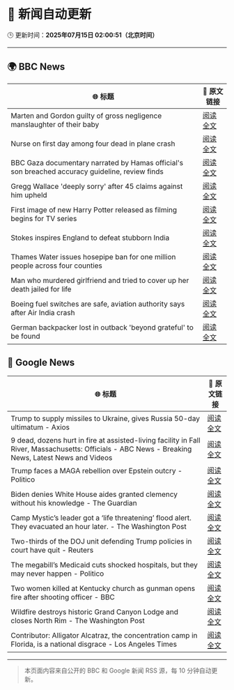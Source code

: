 # 🧠 新闻自动更新

🕒 更新时间：**2025年07月15日 02:00:51（北京时间）**

---

## 🌍 BBC News

| 🌐 标题 | 🔗 原文链接 |
|--------|-------------|
| Marten and Gordon guilty of gross negligence manslaughter of their baby | [阅读全文](https://www.bbc.com/news/articles/cjelz43ggp3o) |
| Nurse on first day among four dead in plane crash | [阅读全文](https://www.bbc.com/news/articles/cz9k2g9j8vno) |
| BBC Gaza documentary narrated by Hamas official's son breached accuracy guideline, review finds | [阅读全文](https://www.bbc.com/news/articles/cpwqpdy00w2o) |
| Gregg Wallace 'deeply sorry' after 45 claims against him upheld | [阅读全文](https://www.bbc.com/news/articles/c3endz88k2qo) |
| First image of new Harry Potter released as filming begins for TV series | [阅读全文](https://www.bbc.com/news/articles/cx2013yv182o) |
| Stokes inspires England to defeat stubborn India | [阅读全文](https://www.bbc.com/sport/cricket/articles/cp82pl85dl2o) |
| Thames Water issues hosepipe ban for one million people across four counties | [阅读全文](https://www.bbc.com/news/articles/cg4revv15qdo) |
| Man who murdered girlfriend and tried to cover up her death jailed for life | [阅读全文](https://www.bbc.com/news/articles/cz7lgpxld24o) |
| Boeing fuel switches are safe, aviation authority says after Air India crash | [阅读全文](https://www.bbc.com/news/articles/ce9xpgnx3vdo) |
| German backpacker lost in outback 'beyond grateful' to be found | [阅读全文](https://www.bbc.com/news/articles/cvg8zpej236o) |

## 📰 Google News

| 🌐 标题 | 🔗 原文链接 |
|--------|-------------|
| Trump to supply missiles to Ukraine, gives Russia 50-day ultimatum - Axios | [阅读全文](https://news.google.com/rss/articles/CBMigwFBVV95cUxNQS1PYUFGZzY2NWJXQ215Tk05NF93Qlg5c1ljQmVINVpZbkEwbnhpd2hOb3VoZmZKaXRaSG1jVEZGYlVqUk9nTFRlY2pKalhVTHp2YTk5T05aYjQ2TzA3M3hxbXZLaUVFVmwyU3BidFBPNzdYWW1LLWFYRU9CVnhkTmJKaw?oc=5) |
| 9 dead, dozens hurt in fire at assisted-living facility in Fall River, Massachusetts: Officials - ABC News - Breaking News, Latest News and Videos | [阅读全文](https://news.google.com/rss/articles/CBMiqgFBVV95cUxNck5sZEdDZEdZVEh3aUtkY3o2VHpsME9zdUIwOGplRk50dE4tRTFaMWNGVEcyUGo5Sl93X21vVmpJemZ2a2FjS3hSOVJtdVVxR19PUVJxbDN1eVFUeFdCM2pWdHhGM2pvdG5HYVRsNzRKemtyaDAwNy1fX28yeUlLY1JpdFhZNlN2WFB5UmxYSE5hSVhKLXRHZ1h2WU92LXZQeEJEX1pCUGUwQdIBrwFBVV95cUxPRlFOeEVWS0VuemFBYnQyTE1pMTV1MjRtZlVFN2dEb2Z0d1BkSEgxTDhsVGlyS1dKMTNBdndJR0NYamJOMlZPM2RQV09IRjRTTE1CY3F2UDFhUTlqWkwyMG5WWF9wMW1WaElOM1l5OG50dUswNXo1Z3A3emFDdmt1VGJFYmRqYmJ3c0Q4MFF2cjU0cE5yX1hVdlRDT1NoOHMzWmVNYW9OS0Z1cmxXUWhn?oc=5) |
| Trump faces a MAGA rebellion over Epstein outcry - Politico | [阅读全文](https://news.google.com/rss/articles/CBMiigFBVV95cUxOQkZTZGRNTTJyblFZYm45VDN1UmoyVnhpZ1o1U1FqN2huTmVSendFYjB4WFVqbWVLRm56Y0xoUWs4U3piWU5RYURLbkE3MUxPRUxxblJqYmE3ZHE1V015VkxsY0U2N0QzQVN3R0hJeFlvU3lSOGtoVnNWU1FBN09kMzRZNjlBNEhCVXc?oc=5) |
| Biden denies White House aides granted clemency without his knowledge - The Guardian | [阅读全文](https://news.google.com/rss/articles/CBMiigFBVV95cUxNZHZTcjkzYThRM1Jqb3R5VV9tM2xVSEZJTDdScEd0ZWVReFNEY0JERFFKWkZYNHlyb280QVRlUElIV3VXSHFzMnRyWjFsN19TRXNMcWFrdGhfNE94UHJtYnFJd2FNZEg4SVE2a3FhMkpGWVp0WnNQNFNaLXkxX19KZmtrd0xvbXl1SkE?oc=5) |
| Camp Mystic’s leader got a ‘life threatening’ flood alert. They evacuated an hour later. - The Washington Post | [阅读全文](https://news.google.com/rss/articles/CBMikAFBVV95cUxNdzZ5eS1wblVCa1RzRnh0NlNBbkpKNV9ldTY2cDVWWVIxc05CSk5YLURfS0lfbkcwRGQzd0VYc3BDdV9MTzdYR1BzTVc0UUlCOWNKV1QxaTNvbGl1YzU4bFVpdV9IV0ZzQTVTQmxBd3hVOXBMR2tmcXRiNHJlX1J4VUxtSGR0X054bFU4NndVTUo?oc=5) |
| Two-thirds of the DOJ unit defending Trump policies in court have quit - Reuters | [阅读全文](https://news.google.com/rss/articles/CBMiswFBVV95cUxPSXNSZWhSRGpTT0JaYzE4NWk2UUV0azZqUU5CaFB6amxpX1JIMEdCRDJ0U2Z6emFIT1BJZm41WVJLSzBtSXRjcG1VaHMwY2xHcWRLOWNjcHgwM0l0Vm4wV2o2LTVJUktrTkktaGY1TUxpSUlPOGtaOVFybHFySERUYkY1Z0hZT2Z2R2RDMElGSWc5ZlJ1OW5IU2xGM0tPS3UwNU5wVkZ4OGpPLTR0XzlsNHZaZw?oc=5) |
| The megabill’s Medicaid cuts shocked hospitals, but they may never happen - Politico | [阅读全文](https://news.google.com/rss/articles/CBMijwFBVV95cUxOMk1YVFo3ZmE5UnRKRjRUakNFaE0xRE1QRVUtVmJPaUZsaGc0bmR6TmZybUNTd0I3am5TM3BzYVlRcmZXT1NpZC0ycmRTR1ZZOEJQUGszN04wQ1Y4RVRJUzFIbDUyX01SN2xaWDRoNTk5clNPajRmTmZDX0Uzc0YzbFRxMnUxc3o0WFR1bWdJOA?oc=5) |
| Two women killed at Kentucky church as gunman opens fire after shooting officer - BBC | [阅读全文](https://news.google.com/rss/articles/CBMiWkFVX3lxTE1ILUV6X2pXTGZ0aGhtdm81VnBHb1BScmd4bkI0Uk9ETWI1R3pWZVNzX01FZmdXZDM5cV90SjZvcXZpRmtpcDROWUQ2b09wNkpseTFWX2ZvLVV2QdIBX0FVX3lxTE1WWWIzRC01UVlvb1dyNkg5OU5tNTBNU0ZIMzRQNDgxM2FpeXFHODUwbVlfc3duUHQzeEFFV18wVE8wSWFwdHhHbUVSNW5fYWpOZF80TGxKaFc2aDRGVnc0?oc=5) |
| Wildfire destroys historic Grand Canyon Lodge and closes North Rim - The Washington Post | [阅读全文](https://news.google.com/rss/articles/CBMiiAFBVV95cUxQTUtSczBTcElNSkczTzZSeDdQa1lGd3Z6QXc0RDFZMnVQaldSVXU2NXAwOFNNM2FkTmx6LU5Mc2liOGNvaFpCeWtFSGZEckFqdUNNcUJ2NUx0UGItUTB3cnlHUnJrT0x6bkczSDZELW9QSWFMazdfV3pOdEJJSk9Cb0hVV3Y0OU12?oc=5) |
| Contributor: Alligator Alcatraz, the concentration camp in Florida, is a national disgrace - Los Angeles Times | [阅读全文](https://news.google.com/rss/articles/CBMingFBVV95cUxOdkFSN3ZhNE9WVTNTdUdHa05nN09IT01acXZxM2F0dVRnbnFRVHBsUWJ1UE5GTHM1QTVmRHNaZ3hzekZvT2dZaEJxc1hRbFotRmxBX3ZFUU1LekNOWDl6dXV0eHVrUlVaeEt5ZjdPRTJhLWRpQzJHa3k5bUEwdjIxYTctUi05TzNzQVZJUjFkbWl0Zm44ZjlNYjNFb282UQ?oc=5) |

---
> 本页面内容来自公开的 BBC 和 Google 新闻 RSS 源，每 10 分钟自动更新。